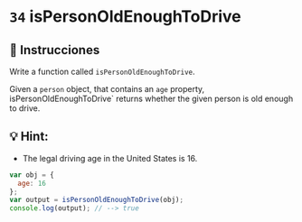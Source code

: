 # `34` isPersonOldEnoughToDrive

## 📝 Instrucciones

Write a function called `isPersonOldEnoughToDrive`.

Given a `person` object, that contains an `age` property, isPersonOldEnoughToDrive` returns whether the given person is old enough to drive.

## :bulb: Hint:

* The legal driving age in the United States is 16.

```Javascript
var obj = {
  age: 16
};
var output = isPersonOldEnoughToDrive(obj);
console.log(output); // --> true
```